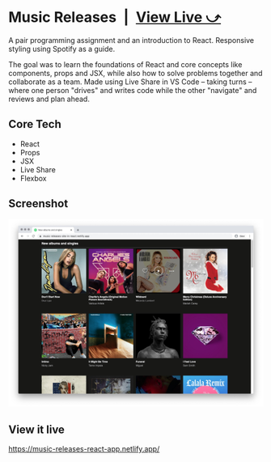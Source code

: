 # Music Releases&ensp;|&ensp;[View Live &#10555;](https://music-releases-react-app.netlify.app/)

A pair programming assignment and an introduction to React. Responsive styling using Spotify as a guide. 

The goal was to learn the foundations of React and core concepts like components, props and JSX, while also how to solve problems together and collaborate as a team. Made using Live Share in VS Code – taking turns – where one person "drives" and writes code while the other "navigate" and reviews and plan ahead.

## Core Tech
* React
* Props
* JSX
* Live Share
* Flexbox

## Screenshot
![Screenshot](screenshot.jpg)

## View it live
https://music-releases-react-app.netlify.app/
